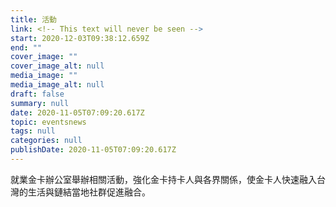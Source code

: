 ```yaml
---
title: 活動
link: <!-- This text will never be seen -->
start: 2020-12-03T09:38:12.659Z
end: ""
cover_image: ""
cover_image_alt: null
media_image: ""
media_image_alt: null
draft: false
summary: null
date: 2020-11-05T07:09:20.617Z
topic: eventsnews
tags: null
categories: null
publishDate: 2020-11-05T07:09:20.617Z
---
```

就業金卡辦公室舉辦相關活動，強化金卡持卡人與各界關係，使金卡人快速融入台灣的生活與鏈結當地社群促進融合。